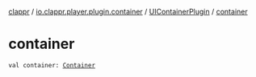 [clappr](../../index.md) / [io.clappr.player.plugin.container](../index.md) / [UIContainerPlugin](index.md) / [container](./container.md)

# container

`val container: `[`Container`](../../io.clappr.player.components/-container/index.md)